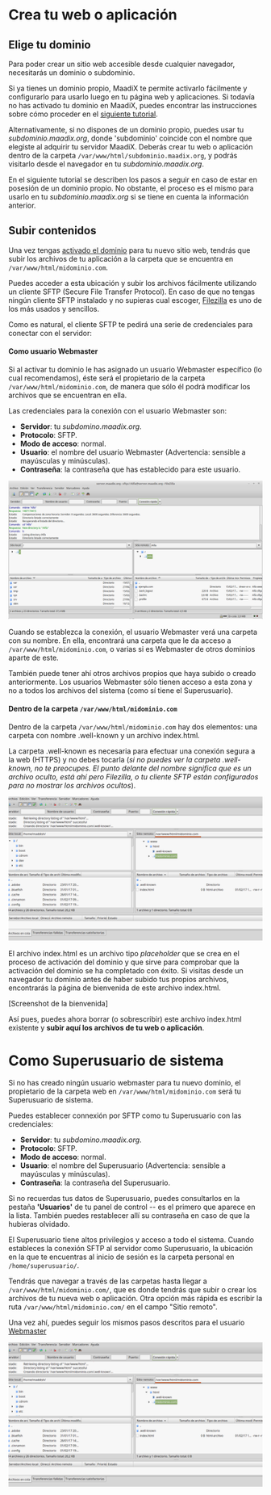 # Crea tu web o aplicación

## Elige tu dominio

Para poder crear un sitio web accesible desde cualquier navegador, necesitarás un dominio o subdominio. 

Si ya tienes un dominio propio, MaadiX te permite activarlo fácilmente y configurarlo para usarlo luego en tu página web y aplicaciones. Si todavía no has activado tu dominio en MaadiX, puedes encontrar las instrucciones sobre cómo proceder en el [siguiente tutorial](dominios.md).

Alternativamente, si no dispones de un dominio propio, puedes usar tu *subdominio.maadix.org*, donde 'subdominio' coincide con el nombre que elegiste al adquirir tu servidor MaadiX. Deberás crear tu web o aplicación dentro de la carpeta `/var/www/html/subdominio.maadix.org`, y podrás visitarlo desde el navegador en tu *subdominio.maadix.org*.

En el siguiente tutorial se describen los pasos a seguir en caso de estar en posesión de un dominio propio. No obstante, el proceso es el mismo para usarlo en tu *subdominio.maadix.org* si se tiene en cuenta la información anterior.

## Subir contenidos

Una vez tengas [activado el dominio](dominios.md) para tu nuevo sitio web, tendrás que subir los archivos de tu aplicación a la carpeta que se encuentra en `/var/www/html/midominio.com`.   

Puedes acceder a esta ubicación y subir los archivos fácilmente utilizando un cliente SFTP (Secure File Transfer Protocol). En caso de que no tengas ningún cliente SFTP instalado y no supieras cual escoger, [Filezilla](https://filezilla-project.org/) es uno de los más usados y sencillos.

Como es natural, el cliente SFTP te pedirá una serie de credenciales para conectar con el servidor:

#### Como usuario Webmaster  

Si al activar tu dominio le has asignado un usuario Webmaster específico (lo cual recomendamos), éste será el propietario de la carpeta `/var/www/html/midominio.com`, de manera que sólo él podrá modificar los archivos que se encuentran en ella.

Las credenciales para la conexión con el usuario Webmaster son:

* **Servidor**: tu *subdomino.maadix.org*.
* **Protocolo**: SFTP.
* **Modo de acceso**: normal.
* **Usuario**: el nombre del usuario Webmaster (Advertencia: sensible a mayúsculas y minúsculas).
* **Contraseña**: la contraseña que has establecido para este usuario.

![Screenshot](img/sftp-user.png)

Cuando se establezca la conexión, el usuario Webmaster verá una carpeta con su nombre. En ella, encontrará una carpeta que le da acceso a `/var/www/html/midominio.com`, o varias si es Webmaster de otros dominios aparte de este.

También puede tener ahí otros archivos propios que haya subido o creado anteriormente. Los usuarios Webmaster sólo tienen acceso a esta zona y no a todos los archivos del sistema (como sí tiene el Superusuario). 

<a id="domain-folder"></a>
#### Dentro de la carpeta `/var/www/html/midominio.com` 

Dentro de la carpeta `/var/www/html/midominio.com` hay dos elementos: una carpeta con nombre .well-known y un archivo index.html.  

La carpeta .well-known es necesaria para efectuar una conexión segura a la web (HTTPS) y no debes tocarla (*si no puedes ver la carpeta .well-known, no te preocupes. El punto delante del nombre significa que es un archivo oculto, está ahí pero Filezilla, o tu cliente SFTP están configurados para no mostrar los archivos ocultos*).  

![Screenshot](img/sftp-midominio.png)

El archivo index.html es un archivo tipo *placeholder* que se crea en el proceso de activación del dominio y que sirve para comprobar que la activación del dominio se ha completado con éxito. Si visitas desde un navegador tu dominio antes de haber subido tus propios archivos, encontrarás la página de bienvenida de este archivo index.html.  

[Screenshot de la bienvenida]

Así pues, puedes ahora borrar (o sobrescribir) este archivo index.html existente y **subir aquí los archivos de tu web o aplicación**. 

# Como Superusuario de sistema 

Si no has creado ningún usuario webmaster para tu nuevo dominio, el propietario de la carpeta web en `/var/www/html/midominio.com` será tu Superusuario de sistema.

Puedes establecer connexión por SFTP como tu Superusuario con las credenciales:

* **Servidor**: tu *subdomino.maadix.org*.
* **Protocolo**: SFTP.
* **Modo de acceso**: normal.
* **Usuario**: el nombre del Superusuario (Advertencia: sensible a mayúsculas y minúsculas).
* **Contraseña**: la contraseña del Superusuario.

Si no recuerdas tus datos de Superusuario, puedes consultarlos en la pestaña **'Usuarios'** de tu panel de control -- es el primero que aparece en la lista. También puedes restablecer allí su contraseña en caso de que la hubieras olvidado.

El Superusuario tiene altos privilegios y acceso a todo el sistema. Cuando estableces la conexión SFTP al servidor como Superusuario, la ubicación en la que te encuentras al inicio de sesión es la carpeta personal en `/home/superusuario/`.

Tendrás que navegar a través de las carpetas hasta llegar a `/var/www/html/midominio.com/`, que es donde tendrás que subir o crear los archivos de tu nueva web o aplicación. Otra opción más rápida es escribir la ruta `/var/www/html/midominio.com/` en el campo "Sitio remoto".


Una vez ahí, puedes seguir los mismos pasos descritos para el usuario [Webmaster](#domain-folder)

![Screenshot](img/sftp-midominio.png)

